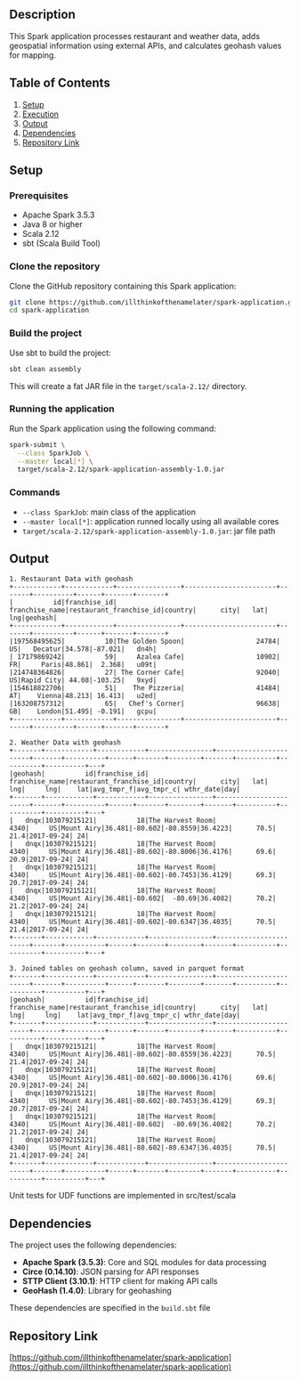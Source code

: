 

## Description
This Spark application processes restaurant and weather data, adds geospatial information using external APIs, and calculates geohash values for mapping. 

## Table of Contents
1. [Setup](#setup)
2. [Execution](#execution)
3. [Output](#output)
4. [Dependencies](#dependencies)
5. [Repository Link](#repository-link)

## Setup

### Prerequisites
- Apache Spark 3.5.3
- Java 8 or higher
- Scala 2.12
- sbt (Scala Build Tool)

### Clone the repository
Clone the GitHub repository containing this Spark application:
```bash
git clone https://github.com/illthinkofthenamelater/spark-application.git
cd spark-application
```

### Build the project
Use sbt to build the project:
```bash
sbt clean assembly
```
This will create a fat JAR file in the `target/scala-2.12/` directory.


### Running the application
Run the Spark application using the following command:
```bash
spark-submit \
  --class SparkJob \
  --master local[*] \
  target/scala-2.12/spark-application-assembly-1.0.jar
```

### Commands
- `--class SparkJob`: main class of the application
- `--master local[*]`: application runned locally using all available cores
- `target/scala-2.12/spark-application-assembly-1.0.jar`: jar file path

## Output

```
1. Restaurant Data with geohash
+------------+------------+----------------+-----------------------+-------+----------+------+-------+-------+
|          id|franchise_id|  franchise_name|restaurant_franchise_id|country|      city|   lat|    lng|geohash|
+------------+------------+----------------+-----------------------+-------+----------+------+-------+-------+
|197568495625|          10|The Golden Spoon|                  24784|     US|   Decatur|34.578|-87.021|   dn4h|
| 17179869242|          59|     Azalea Cafe|                  10902|     FR|     Paris|48.861|  2.368|   u09t|
|214748364826|          27| The Corner Cafe|                  92040|     US|Rapid City| 44.08|-103.25|   9xyd|
|154618822706|          51|    The Pizzeria|                  41484|     AT|    Vienna|48.213| 16.413|   u2ed|
|163208757312|          65|   Chef's Corner|                  96638|     GB|    London|51.495| -0.191|   gcpu|
+------------+------------+----------------+-----------------------+-------+----------+------+-------+-------+

2. Weather Data with geohash
+-------+------------+------------+----------------+-----------------------+-------+----------+------+-------+--------+-------+----------+----------+----------+---+
|geohash|          id|franchise_id|  franchise_name|restaurant_franchise_id|country|      city|   lat|    lng|     lng|    lat|avg_tmpr_f|avg_tmpr_c| wthr_date|day|
+-------+------------+------------+----------------+-----------------------+-------+----------+------+-------+--------+-------+----------+----------+----------+---+
|   dnqx|103079215121|          18|The Harvest Room|                   4340|     US|Mount Airy|36.481|-80.602|-80.8559|36.4223|      70.5|      21.4|2017-09-24| 24|
|   dnqx|103079215121|          18|The Harvest Room|                   4340|     US|Mount Airy|36.481|-80.602|-80.8006|36.4176|      69.6|      20.9|2017-09-24| 24|
|   dnqx|103079215121|          18|The Harvest Room|                   4340|     US|Mount Airy|36.481|-80.602|-80.7453|36.4129|      69.3|      20.7|2017-09-24| 24|
|   dnqx|103079215121|          18|The Harvest Room|                   4340|     US|Mount Airy|36.481|-80.602|  -80.69|36.4082|      70.2|      21.2|2017-09-24| 24|
|   dnqx|103079215121|          18|The Harvest Room|                   4340|     US|Mount Airy|36.481|-80.602|-80.6347|36.4035|      70.5|      21.4|2017-09-24| 24|
+-------+------------+------------+----------------+-----------------------+-------+----------+------+-------+--------+-------+----------+----------+----------+---+

3. Joined tables on geohash column, saved in parquet format
+-------+------------+------------+----------------+-----------------------+-------+----------+------+-------+--------+-------+----------+----------+----------+---+
|geohash|          id|franchise_id|  franchise_name|restaurant_franchise_id|country|      city|   lat|    lng|     lng|    lat|avg_tmpr_f|avg_tmpr_c| wthr_date|day|
+-------+------------+------------+----------------+-----------------------+-------+----------+------+-------+--------+-------+----------+----------+----------+---+
|   dnqx|103079215121|          18|The Harvest Room|                   4340|     US|Mount Airy|36.481|-80.602|-80.8559|36.4223|      70.5|      21.4|2017-09-24| 24|
|   dnqx|103079215121|          18|The Harvest Room|                   4340|     US|Mount Airy|36.481|-80.602|-80.8006|36.4176|      69.6|      20.9|2017-09-24| 24|
|   dnqx|103079215121|          18|The Harvest Room|                   4340|     US|Mount Airy|36.481|-80.602|-80.7453|36.4129|      69.3|      20.7|2017-09-24| 24|
|   dnqx|103079215121|          18|The Harvest Room|                   4340|     US|Mount Airy|36.481|-80.602|  -80.69|36.4082|      70.2|      21.2|2017-09-24| 24|
|   dnqx|103079215121|          18|The Harvest Room|                   4340|     US|Mount Airy|36.481|-80.602|-80.6347|36.4035|      70.5|      21.4|2017-09-24| 24|
+-------+------------+------------+----------------+-----------------------+-------+----------+------+-------+--------+-------+----------+----------+----------+---+
```

Unit tests for UDF functions are implemented in src/test/scala 


## Dependencies

The project uses the following dependencies:
- **Apache Spark (3.5.3)**: Core and SQL modules for data processing
- **Circe (0.14.10)**: JSON parsing for API responses
- **STTP Client (3.10.1)**: HTTP client for making API calls
- **GeoHash (1.4.0)**: Library for geohashing

These dependencies are specified in the `build.sbt` file

## Repository Link

[https://github.com/illthinkofthenamelater/spark-application](https://github.com/illthinkofthenamelater/spark-application)

